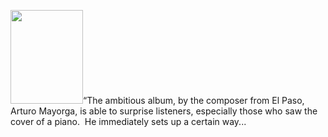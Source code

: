 <p><a href="http://arturomayorga.com/site/?attachment_id=430" rel="attachment wp-att-430"><img class="alignleft size-thumbnail wp-image-430" title="Headshot Outdoor" src="http://arturomayorga.com/site/wp-content/uploads/2012/05/mail-2_2-116x150.jpg" alt="" height="150" width="116"></a>“The ambitious album, by the composer from El Paso, Arturo Mayorga, is able to surprise listeners, especially those who saw the cover of a piano. &nbsp;He immediately sets up a certain way... 
